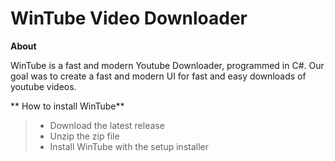 # WinTube Video Downloader

**About**

WinTube is a fast and modern Youtube Downloader, programmed in C#.
Our goal was to create a fast and modern UI for fast and easy downloads of youtube videos.


** How to install WinTube**

> - Download the latest release
> - Unzip the zip file
> - Install WinTube with the setup installer


